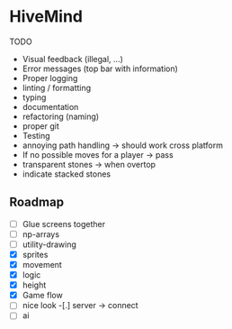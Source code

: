 # HiveMind
TODO
* Visual feedback (illegal, ...)
* Error messages (top bar with information)
* Proper logging
* linting / formatting
* typing
* documentation
* refactoring (naming)
* proper git
* Testing
* annoying path handling -> should work cross platform
* If no possible moves for a player -> pass
* transparent stones -> when overtop
* indicate stacked stones

## Roadmap
-[ ] Glue screens together
-[ ] np-arrays
-[ ] utility-drawing
-[x] sprites
-[x] movement
-[x] logic
-[x] height
-[x] Game flow
-[ ] nice look
-[.] server -> connect
-[ ] ai

